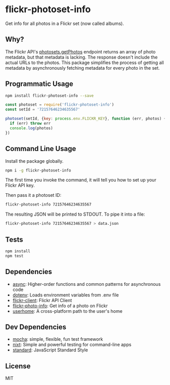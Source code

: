 # flickr-photoset-info

Get info for all photos in a Flickr set (now called albums).

## Why?

The Flickr API's [photosets.getPhotos](https://www.flickr.com/services/api/flickr.photosets.getPhotos.html)
endpoint returns an array of photo metadata, but that metadata is lacking. The response doesn't include the actual
URLs to the photos. This package simplifies the process of getting all metadata by asynchronously fetching
metadata for every photo in the set.

## Programmatic Usage

```sh
npm install flickr-photoset-info --save
```

```js
const photoset = require('flickr-photoset-info')
const setId = '72157646234635567'

photoset(setId, {key: process.env.FLICKR_KEY}, function (err, photos) {
  if (err) throw err
  console.log(photos)
})
```

## Command Line Usage

Install the package globally.

```sh
npm i -g flickr-photoset-info
```
The first time you invoke the command, it will
tell you how to set up your Flickr API key.

Then pass it a photoset ID:

```sh
flickr-photoset-info 72157646234635567
```

The resulting JSON will be printed to STDOUT. To pipe it into a file:

```sh
flickr-photoset-info 72157646234635567 > data.json
```

## Tests

```sh
npm install
npm test
```

## Dependencies

- [async](https://github.com/caolan/async): Higher-order functions and common patterns for asynchronous code
- [dotenv](https://github.com/motdotla/dotenv): Loads environment variables from .env file
- [flickr-client](https://github.com/npm-flickr/flickr-client): Flickr API Client
- [flickr-photo-info](https://github.com/npm-flickr/flickr-photo-info): Get info of a photo on Flickr
- [userhome](https://github.com/shama/userhome): A cross-platform path to the user&#39;s home

## Dev Dependencies

- [mocha](https://github.com/mochajs/mocha): simple, flexible, fun test framework
- [nixt](https://github.com/vesln/nixt): Simple and powerful testing for command-line apps
- [standard](https://github.com/feross/standard): JavaScript Standard Style

## License

MIT
